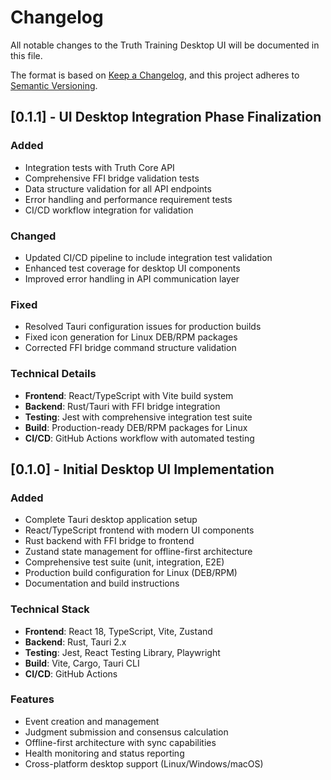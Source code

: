 # Changelog

All notable changes to the Truth Training Desktop UI will be documented in this file.

The format is based on [Keep a Changelog](https://keepachangelog.com/en/1.0.0/),
and this project adheres to [Semantic Versioning](https://semver.org/spec/v2.0.0.html).

## [0.1.1] - UI Desktop Integration Phase Finalization

### Added
- Integration tests with Truth Core API
- Comprehensive FFI bridge validation tests
- Data structure validation for all API endpoints
- Error handling and performance requirement tests
- CI/CD workflow integration for validation

### Changed
- Updated CI/CD pipeline to include integration test validation
- Enhanced test coverage for desktop UI components
- Improved error handling in API communication layer

### Fixed
- Resolved Tauri configuration issues for production builds
- Fixed icon generation for Linux DEB/RPM packages
- Corrected FFI bridge command structure validation

### Technical Details
- **Frontend**: React/TypeScript with Vite build system
- **Backend**: Rust/Tauri with FFI bridge integration
- **Testing**: Jest with comprehensive integration test suite
- **Build**: Production-ready DEB/RPM packages for Linux
- **CI/CD**: GitHub Actions workflow with automated testing

## [0.1.0] - Initial Desktop UI Implementation

### Added
- Complete Tauri desktop application setup
- React/TypeScript frontend with modern UI components
- Rust backend with FFI bridge to frontend
- Zustand state management for offline-first architecture
- Comprehensive test suite (unit, integration, E2E)
- Production build configuration for Linux (DEB/RPM)
- Documentation and build instructions

### Technical Stack
- **Frontend**: React 18, TypeScript, Vite, Zustand
- **Backend**: Rust, Tauri 2.x
- **Testing**: Jest, React Testing Library, Playwright
- **Build**: Vite, Cargo, Tauri CLI
- **CI/CD**: GitHub Actions

### Features
- Event creation and management
- Judgment submission and consensus calculation
- Offline-first architecture with sync capabilities
- Health monitoring and status reporting
- Cross-platform desktop support (Linux/Windows/macOS)
